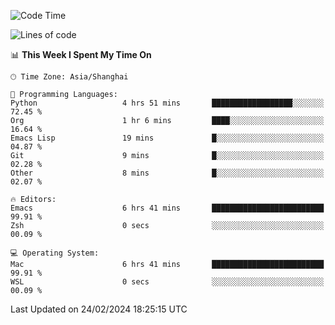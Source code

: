 <!--START_SECTION:waka-->
![Code Time](http://img.shields.io/badge/Code%20Time-1%2C798%20hrs%2047%20mins-blue)

![Lines of code](https://img.shields.io/badge/From%20Hello%20World%20I%27ve%20Written-287.8%20thousand%20lines%20of%20code-blue)

📊 **This Week I Spent My Time On** 

```text
🕑︎ Time Zone: Asia/Shanghai

💬 Programming Languages: 
Python                   4 hrs 51 mins       ██████████████████░░░░░░░   72.45 % 
Org                      1 hr 6 mins         ████░░░░░░░░░░░░░░░░░░░░░   16.64 % 
Emacs Lisp               19 mins             █░░░░░░░░░░░░░░░░░░░░░░░░   04.87 % 
Git                      9 mins              █░░░░░░░░░░░░░░░░░░░░░░░░   02.28 % 
Other                    8 mins              █░░░░░░░░░░░░░░░░░░░░░░░░   02.07 % 

🔥 Editors: 
Emacs                    6 hrs 41 mins       █████████████████████████   99.91 % 
Zsh                      0 secs              ░░░░░░░░░░░░░░░░░░░░░░░░░   00.09 % 

💻 Operating System: 
Mac                      6 hrs 41 mins       █████████████████████████   99.91 % 
WSL                      0 secs              ░░░░░░░░░░░░░░░░░░░░░░░░░   00.09 % 
```


 Last Updated on 24/02/2024 18:25:15 UTC
<!--END_SECTION:waka-->
